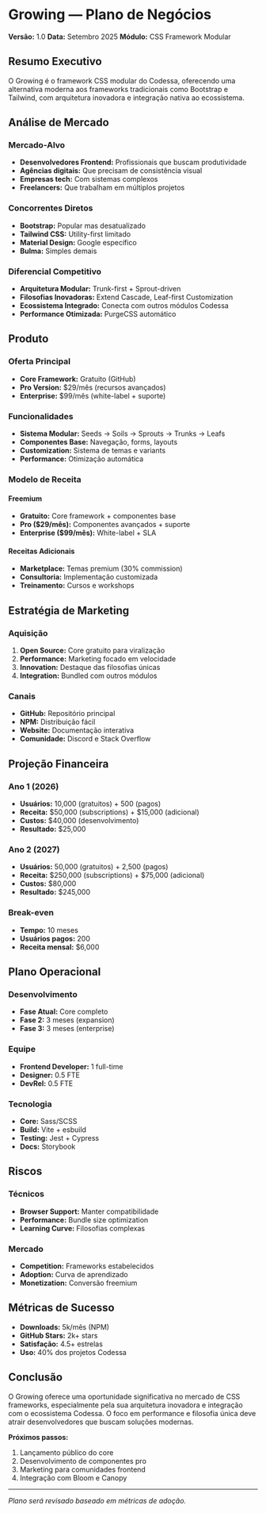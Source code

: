 # Growing — Plano de Negócios

**Versão:** 1.0
**Data:** Setembro 2025
**Módulo:** CSS Framework Modular

## Resumo Executivo

O Growing é o framework CSS modular do Codessa, oferecendo uma alternativa moderna aos frameworks tradicionais como Bootstrap e Tailwind, com arquitetura inovadora e integração nativa ao ecossistema.

## Análise de Mercado

### Mercado-Alvo
- **Desenvolvedores Frontend:** Profissionais que buscam produtividade
- **Agências digitais:** Que precisam de consistência visual
- **Empresas tech:** Com sistemas complexos
- **Freelancers:** Que trabalham em múltiplos projetos

### Concorrentes Diretos
- **Bootstrap:** Popular mas desatualizado
- **Tailwind CSS:** Utility-first limitado
- **Material Design:** Google específico
- **Bulma:** Simples demais

### Diferencial Competitivo
- **Arquitetura Modular:** Trunk-first + Sprout-driven
- **Filosofias Inovadoras:** Extend Cascade, Leaf-first Customization
- **Ecossistema Integrado:** Conecta com outros módulos Codessa
- **Performance Otimizada:** PurgeCSS automático

## Produto

### Oferta Principal
- **Core Framework:** Gratuito (GitHub)
- **Pro Version:** $29/mês (recursos avançados)
- **Enterprise:** $99/mês (white-label + suporte)

### Funcionalidades
- **Sistema Modular:** Seeds → Soils → Sprouts → Trunks → Leafs
- **Componentes Base:** Navegação, forms, layouts
- **Customization:** Sistema de temas e variants
- **Performance:** Otimização automática

### Modelo de Receita

#### Freemium
- **Gratuito:** Core framework + componentes base
- **Pro ($29/mês):** Componentes avançados + suporte
- **Enterprise ($99/mês):** White-label + SLA

#### Receitas Adicionais
- **Marketplace:** Temas premium (30% commission)
- **Consultoria:** Implementação customizada
- **Treinamento:** Cursos e workshops

## Estratégia de Marketing

### Aquisição
1. **Open Source:** Core gratuito para viralização
2. **Performance:** Marketing focado em velocidade
3. **Innovation:** Destaque das filosofias únicas
4. **Integration:** Bundled com outros módulos

### Canais
- **GitHub:** Repositório principal
- **NPM:** Distribuição fácil
- **Website:** Documentação interativa
- **Comunidade:** Discord e Stack Overflow

## Projeção Financeira

### Ano 1 (2026)
- **Usuários:** 10,000 (gratuitos) + 500 (pagos)
- **Receita:** $50,000 (subscriptions) + $15,000 (adicional)
- **Custos:** $40,000 (desenvolvimento)
- **Resultado:** $25,000

### Ano 2 (2027)
- **Usuários:** 50,000 (gratuitos) + 2,500 (pagos)
- **Receita:** $250,000 (subscriptions) + $75,000 (adicional)
- **Custos:** $80,000
- **Resultado:** $245,000

### Break-even
- **Tempo:** 10 meses
- **Usuários pagos:** 200
- **Receita mensal:** $6,000

## Plano Operacional

### Desenvolvimento
- **Fase Atual:** Core completo
- **Fase 2:** 3 meses (expansion)
- **Fase 3:** 3 meses (enterprise)

### Equipe
- **Frontend Developer:** 1 full-time
- **Designer:** 0.5 FTE
- **DevRel:** 0.5 FTE

### Tecnologia
- **Core:** Sass/SCSS
- **Build:** Vite + esbuild
- **Testing:** Jest + Cypress
- **Docs:** Storybook

## Riscos

### Técnicos
- **Browser Support:** Manter compatibilidade
- **Performance:** Bundle size optimization
- **Learning Curve:** Filosofias complexas

### Mercado
- **Competition:** Frameworks estabelecidos
- **Adoption:** Curva de aprendizado
- **Monetization:** Conversão freemium

## Métricas de Sucesso

- **Downloads:** 5k/mês (NPM)
- **GitHub Stars:** 2k+ stars
- **Satisfação:** 4.5+ estrelas
- **Uso:** 40% dos projetos Codessa

## Conclusão

O Growing oferece uma oportunidade significativa no mercado de CSS frameworks, especialmente pela sua arquitetura inovadora e integração com o ecossistema Codessa. O foco em performance e filosofia única deve atrair desenvolvedores que buscam soluções modernas.

**Próximos passos:**
1. Lançamento público do core
2. Desenvolvimento de componentes pro
3. Marketing para comunidades frontend
4. Integração com Bloom e Canopy

---

*Plano será revisado baseado em métricas de adoção.*